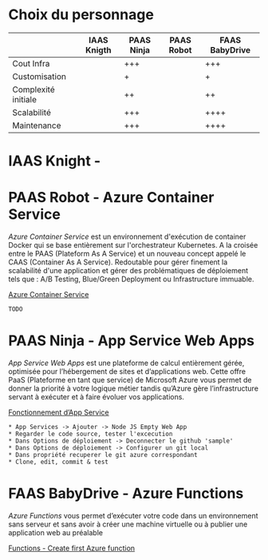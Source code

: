# Choix du personnage

|                      | IAAS Knigth  | PAAS Ninja   | PAAS Robot  |  FAAS BabyDrive       |
|--------------------- |--------------|--------------|-------------|-----------------------|
| Cout Infra           |              |     +++      |             |         +++           |
| Customisation        |              |     +        |             |         +             |
| Complexité initiale  |              |     ++       |             |         ++            |
| Scalabilité          |              |     +++      |             |        ++++           |
| Maintenance          |              |     +++      |             |        ++++           |

# IAAS Knight -


# PAAS Robot - Azure Container Service

*Azure Container Service* est un environnement d'exécution de container Docker qui se base entièrement sur l'orchestrateur Kubernetes. A la croisée entre le PAAS (Plateform As A Service) et un nouveau concept appelé le CAAS (Container As A Service). Redoutable pour gérer finement la scalabilité d'une application et gérer des problématiques de déploiement tels que : A/B Testing, Blue/Green Deployment ou Infrastructure immuable.

[Azure Container Service](https://docs.microsoft.com/en-us/azure/container-service/kubernetes/container-service-kubernetes-walkthrough)
```
TODO
```


# PAAS Ninja - App Service Web Apps 

*App Service Web Apps* est une plateforme de calcul entièrement gérée, optimisée pour l’hébergement de sites et d’applications web. Cette offre PaaS (Plateforme en tant que service) de Microsoft Azure vous permet de donner la priorité à votre logique métier tandis qu’Azure gère l’infrastructure servant à exécuter et à faire évoluer vos applications.

[Fonctionnement d’App Service](https://docs.microsoft.com/fr-fr/azure/app-service/app-service-how-works-readme)

```
* App Services -> Ajouter -> Node JS Empty Web App
* Regarder le code source, tester l'excecution
* Dans Options de déploiement -> Deconnecter le github 'sample'
* Dans Options de déploiement -> Configurer un git local
* Dans propriété recuperer le git azure correspondant
* Clone, edit, commit & test
```


# FAAS BabyDrive - Azure Functions

*Azure Functions* vous permet d’exécuter votre code dans un environnement sans serveur et sans avoir à créer une machine virtuelle ou à publier une application web au préalable

[Functions - Create first Azure function](https://docs.microsoft.com/fr-fr/azure/azure-functions/functions-create-first-azure-function)